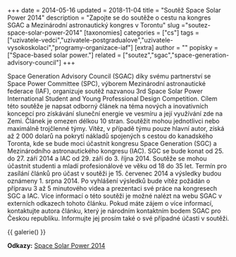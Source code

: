 +++
date = 2014-05-16
updated = 2018-11-04
title = "Soutěž Space Solar Power 2014"
description = "Zapojte se do soutěže o cestu na kongres SGAC a Mezinárodní astronautický kongres v Torontu"
slug ="soutez-space-solar-power-2014"
[taxonomies]
categories = ["cs"]
tags = ["uzivatele-vedci","uzivatele-postgradualove","uzivatele-vysokoskolaci","programy-organizace-iaf"]
[extra]
author = ""
popisky = ["Space-based solar power."]
related = ["soutez","sgac","space-generation-advisory-council"]
+++

Space Generation Advisory Council (SGAC) díky svému partnerství se Space Power Committee (SPC), výborem Mezinárodní astronautické federace (IAF), organizuje soutěž nazvanou 3rd Space Solar Power International Student and Young Professional Design Competition. Cílem této soutěže je napsat odborný článek na téma nových a inovativních koncepcí pro získávání sluneční energie ve vesmíru a její využívání zde na Zemi. Článek je omezen délkou 10 stran. Soutěžit mohou jednotlivci nebo maximálně trojčlenné týmy. Vítěz, v případě týmu pouze hlavní autor, získá až 2 000 dolarů na pokrytí nákladů spojených s cestou do kanadského Toronta, kde se bude moci účastnit kongresu Space Generation (SGC) a Mezinárodního astronautického kongresu (IAC). SGC se bude konat od 25. do 27. září 2014 a IAC od 29. září do 3. října 2014. Soutěže se mohou účastnit studenti a mladí profesionálové ve věku od 18 do 35 let. Termín pro zasílání článků pro účast v soutěži je 15. červenec 2014 a výsledky budou oznámeny 1. srpna 2014. Po vyhlášení výsledků bude vítěz požádán o přípravu 3 až 5 minutového videa a prezentaci své práce na kongresech SGC a IAC. Více informací o této soutěži je možné nalézt na webu SGAC v externích odkazech tohoto článku. Pokud máte zájem o více informací, kontaktujte autora článku, který je národním kontaktním bodem SGAC pro Českou republiku. Informujte jej prosím také o své případné účasti v soutěži.

{{ galerie() }}

**Odkazy:**
[Space Solar Power 2014]

[Space Solar Power 2014]: http://spacegeneration.org/index.php/en/opportunities/competitions/space-solar-power
